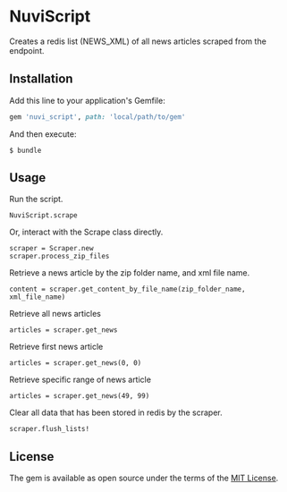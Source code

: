 # NuviScript

Creates a redis list (NEWS_XML) of all news articles scraped from the endpoint.

## Installation

Add this line to your application's Gemfile:

```ruby
gem 'nuvi_script', path: 'local/path/to/gem'
```

And then execute:

    $ bundle

## Usage

Run the script.
```
NuviScript.scrape
```

Or, interact with the Scrape class directly.
```
scraper = Scraper.new
scraper.process_zip_files 
```

Retrieve a news article by the zip folder name, and xml file name.
```
content = scraper.get_content_by_file_name(zip_folder_name, xml_file_name)
```

Retrieve all news articles
```
articles = scraper.get_news
```

Retrieve first news article
```
articles = scraper.get_news(0, 0)
```

Retrieve specific range of news article
```
articles = scraper.get_news(49, 99)
```

Clear all data that has been stored in redis by the scraper.
```
scraper.flush_lists!
```

## License

The gem is available as open source under the terms of the [MIT License](http://opensource.org/licenses/MIT).

